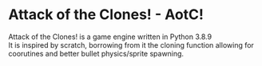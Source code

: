 <h1>Attack of the Clones! - AotC!<br></h1>
<p1>
    Attack of the Clones! is a game engine written in Python 3.8.9<br>
    It is inspired by scratch, borrowing from it the cloning function allowing for coorutines and better bullet physics/sprite spawning.<br>
</p1>
